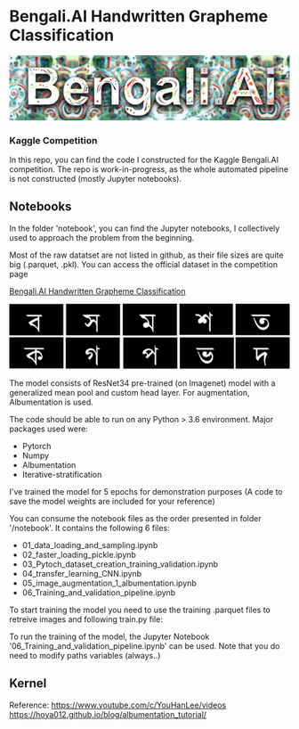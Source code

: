 # Bengali.AI Handwritten Grapheme Classification

![logo](./img/logo.jpg)

### Kaggle Competition 
In this repo, you can find the code I constructed for the Kaggle Bengali.AI competition.
The repo is work-in-progress, as the whole automated pipeline is not constructed (mostly Jupyter notebooks). 

## Notebooks
In the folder 'notebook', you can find the Jupyter notebooks, I collectively used to approach the problem from the beginning. 

Most of the raw datatset are not listed in github, as their file sizes are quite big (.parquet, .pkl). You can access the official dataset in the competition page

[Bengali.AI Handwritten Grapheme Classification](https://www.kaggle.com/c/bengaliai-cv19/data) 

![logo](./img/img1.png)

The model consists of ResNet34 pre-trained (on Imagenet) model with a generalized mean pool and custom head layer. For augmentation, Albumentation is used.

The code should be able to run on any Python > 3.6 environment. Major packages used were:
- Pytorch 
- Numpy 
- Albumentation 
- Iterative-stratification

I've trained the model for 5 epochs for demonstration purposes (A code to save the model weights are included for your reference) 

You can consume the notebook files as the order presented in folder '/notebook'. It contains the following 6 files:
- 01_data_loading_and_sampling.ipynb
- 02_faster_loading_pickle.ipynb
- 03_Pytoch_dataset_creation_training_validation.ipynb
- 04_transfer_learning_CNN.ipynb
- 05_image_augmentation_1_albumentation.ipynb
- 06_Training_and_validation_pipeline.ipynb

To start training the model you need to use the training .parquet files to retreive images and following train.py file:

To run the training of the model, the Jupyter Notebook '06_Training_and_validation_pipeline.ipynb' can be used. Note that you do need to modify paths variables (always..)

## Kernel 
Reference: 
https://www.youtube.com/c/YouHanLee/videos
https://hoya012.github.io/blog/albumentation_tutorial/
